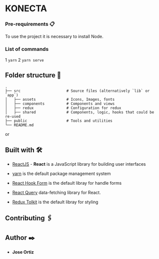 # KONECTA

### Pre-requirements 📋

To use the project it is necessary to install Node.

### **List of commands**

1 `yarn`
2 `yarn serve`


## Folder structure 🦴
    .
    ├── src                     # Source files (alternatively `lib` or `app`)
    │   ├── assets              # Icons, Images, fonts
    │   ├── components          # Components and views
    │   ├── redux               # Configuration for redux
    │   ├── shared              # Components, logic, hooks that could be re-used
    ├── public                  # Tools and utilities
    └── README.md
or

## Built with  🛠️

- [ReactJS](https://reactjs.org/docs/getting-started.html)  - **React** is a JavaScript library for building user interfaces

- [yarn](https://yarnpkg.com/) is the default package management system
 
- [React Hook Form](https://react-hook-form.com/) is the default libray for handle forms

- [React Query](https://react-query.tanstack.com/overview) data-fetching library for React.

- [Redux Tolkit](https://redux-toolkit.js.org/introduction/getting-started) is the default libray for styling

## Contributing  🖇️

## Author  ✒️
- **Jose Ortiz**
